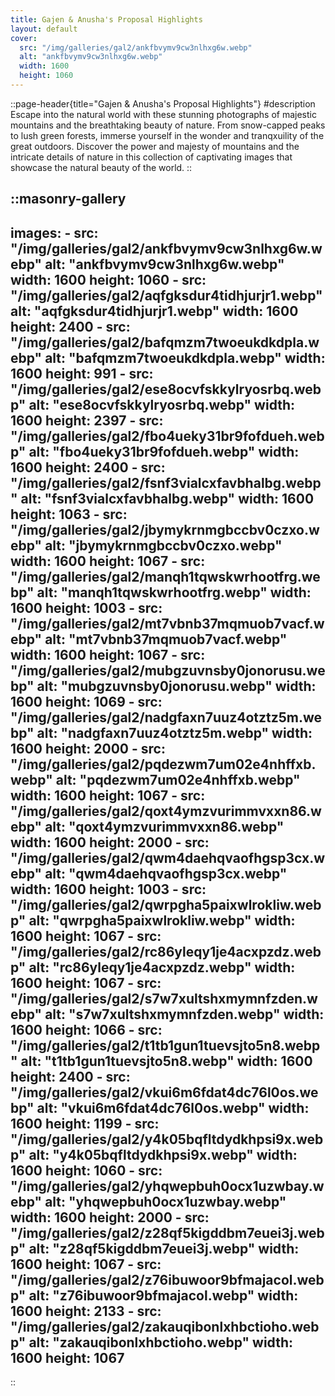 ```yaml
---
title: Gajen & Anusha's Proposal Highlights
layout: default
cover: 
  src: "/img/galleries/gal2/ankfbvymv9cw3nlhxg6w.webp"
  alt: "ankfbvymv9cw3nlhxg6w.webp"
  width: 1600
  height: 1060
---
```


::page-header{title="Gajen & Anusha's Proposal Highlights"}
#description
Escape into the natural world with these stunning photographs of majestic mountains and the breathtaking beauty of nature. From snow-capped peaks to lush green forests, immerse yourself in the wonder and tranqxuility of the great outdoors. Discover the power and majesty of mountains and the intricate details of nature in this collection of captivating images that showcase the natural beauty of the world.
::

::masonry-gallery
---
  images:
    - src: "/img/galleries/gal2/ankfbvymv9cw3nlhxg6w.webp"
      alt: "ankfbvymv9cw3nlhxg6w.webp"
      width: 1600
      height: 1060
    - src: "/img/galleries/gal2/aqfgksdur4tidhjurjr1.webp"
      alt: "aqfgksdur4tidhjurjr1.webp"
      width: 1600
      height: 2400
    - src: "/img/galleries/gal2/bafqmzm7twoeukdkdpla.webp"
      alt: "bafqmzm7twoeukdkdpla.webp"
      width: 1600
      height: 991
    - src: "/img/galleries/gal2/ese8ocvfskkylryosrbq.webp"
      alt: "ese8ocvfskkylryosrbq.webp"
      width: 1600
      height: 2397
    - src: "/img/galleries/gal2/fbo4ueky31br9fofdueh.webp"
      alt: "fbo4ueky31br9fofdueh.webp"
      width: 1600
      height: 2400
    - src: "/img/galleries/gal2/fsnf3vialcxfavbhalbg.webp"
      alt: "fsnf3vialcxfavbhalbg.webp"
      width: 1600
      height: 1063
    - src: "/img/galleries/gal2/jbymykrnmgbccbv0czxo.webp"
      alt: "jbymykrnmgbccbv0czxo.webp"
      width: 1600
      height: 1067
    - src: "/img/galleries/gal2/manqh1tqwskwrhootfrg.webp"
      alt: "manqh1tqwskwrhootfrg.webp"
      width: 1600
      height: 1003
    - src: "/img/galleries/gal2/mt7vbnb37mqmuob7vacf.webp"
      alt: "mt7vbnb37mqmuob7vacf.webp"
      width: 1600
      height: 1067
    - src: "/img/galleries/gal2/mubgzuvnsby0jonorusu.webp"
      alt: "mubgzuvnsby0jonorusu.webp"
      width: 1600
      height: 1069
    - src: "/img/galleries/gal2/nadgfaxn7uuz4otztz5m.webp"
      alt: "nadgfaxn7uuz4otztz5m.webp"
      width: 1600
      height: 2000
    - src: "/img/galleries/gal2/pqdezwm7um02e4nhffxb.webp"
      alt: "pqdezwm7um02e4nhffxb.webp"
      width: 1600
      height: 1067
    - src: "/img/galleries/gal2/qoxt4ymzvurimmvxxn86.webp"
      alt: "qoxt4ymzvurimmvxxn86.webp"
      width: 1600
      height: 2000
    - src: "/img/galleries/gal2/qwm4daehqvaofhgsp3cx.webp"
      alt: "qwm4daehqvaofhgsp3cx.webp"
      width: 1600
      height: 1003
    - src: "/img/galleries/gal2/qwrpgha5paixwlrokliw.webp"
      alt: "qwrpgha5paixwlrokliw.webp"
      width: 1600
      height: 1067
    - src: "/img/galleries/gal2/rc86yleqy1je4acxpzdz.webp"
      alt: "rc86yleqy1je4acxpzdz.webp"
      width: 1600
      height: 1067
    - src: "/img/galleries/gal2/s7w7xultshxmymnfzden.webp"
      alt: "s7w7xultshxmymnfzden.webp"
      width: 1600
      height: 1066
    - src: "/img/galleries/gal2/t1tb1gun1tuevsjto5n8.webp"
      alt: "t1tb1gun1tuevsjto5n8.webp"
      width: 1600
      height: 2400
    - src: "/img/galleries/gal2/vkui6m6fdat4dc76l0os.webp"
      alt: "vkui6m6fdat4dc76l0os.webp"
      width: 1600
      height: 1199
    - src: "/img/galleries/gal2/y4k05bqfltdydkhpsi9x.webp"
      alt: "y4k05bqfltdydkhpsi9x.webp"
      width: 1600
      height: 1060
    - src: "/img/galleries/gal2/yhqwepbuh0ocx1uzwbay.webp"
      alt: "yhqwepbuh0ocx1uzwbay.webp"
      width: 1600
      height: 2000
    - src: "/img/galleries/gal2/z28qf5kigddbm7euei3j.webp"
      alt: "z28qf5kigddbm7euei3j.webp"
      width: 1600
      height: 1067
    - src: "/img/galleries/gal2/z76ibuwoor9bfmajacol.webp"
      alt: "z76ibuwoor9bfmajacol.webp"
      width: 1600
      height: 2133
    - src: "/img/galleries/gal2/zakauqibonlxhbctioho.webp"
      alt: "zakauqibonlxhbctioho.webp"
      width: 1600
      height: 1067
---
::
